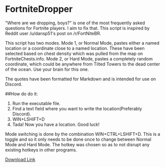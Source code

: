 # FortniteDropper
"Where are we dropping, boys?" is one of the most frequently asked questions for Fortnite players. I aim to fix that. This script is inspired by Reddit user /u/dansp51's post on /r/FortNiteBR.

This script has two modes. Mode 1, or Normal Mode, pastes either a named location or a coordinate close to a named location. These have been selected based on chest density which was pulled from the map on FortniteChests.info. Mode 2, or Hard Mode, pastes a completely random coordinate, which could be anywhere from Tilted Towers to the dead center of the ocean. Use your brain for this one.

The quotes have been formatted for Markdown and is intended for use on Discord.

##How do do it:

1. Run the executable file.
2. Find a text field where you want to write the location(Preferably Discord).
3. WIN+LSHIFT+D
4. Tada! Now you have a location. Good luck!

Mode switching is done by the combination WIN+CTRL+LSHIFT+D. This is a toggle and so it only needs to be done once to change between Normal Mode and Hard Mode. The hotkey was chosen so as to not disrupt any existing hotkeys in other programs.

[Download Link](https://github.com/Juicysteak117/FortniteDropper/releases/download/1.0/FortniteDropper.exe)
